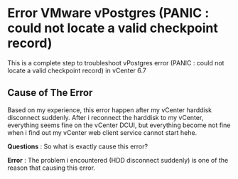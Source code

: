 # Error VMware vPostgres (PANIC : could not locate a valid checkpoint record)
This is a complete step to troubleshoot vPostgres error (PANIC : could not locate a valid checkpoint record) in vCenter 6.7

## Cause of The Error
Based on my experience, this error happen after my vCenter harddisk disconnect suddenly. After i reconnect the harddisk to my vCenter, everything seems fine on the vCenter DCUI, but everything become not fine when i find out my vCenter web client service cannot start hehe.

**Questions** : So what is exactly cause this error?

**Error** : The problem i encountered (HDD disconnect suddenly) is one of the reason that causing this error. 
